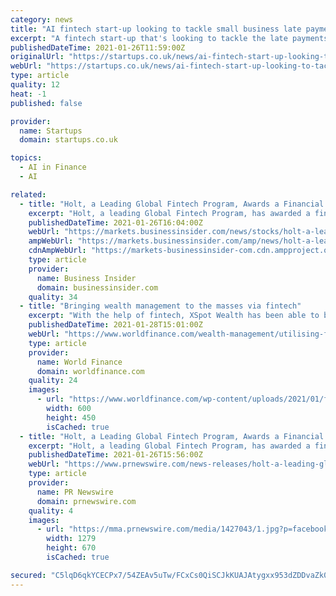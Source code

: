 ```yaml
---
category: news
title: "AI fintech start-up looking to tackle small business late payments gets seed funding"
excerpt: "A fintech start-up that's looking to tackle the late payments epidemic, and ensure small businesses get paid on time, has raised seed funding. London-based Previse has bagged £2m in the round, which was led by Hambro Perks,"
publishedDateTime: 2021-01-26T11:59:00Z
originalUrl: "https://startups.co.uk/news/ai-fintech-start-up-looking-to-tackle-small-business-late-payments-gets-seed-funding/"
webUrl: "https://startups.co.uk/news/ai-fintech-start-up-looking-to-tackle-small-business-late-payments-gets-seed-funding/"
type: article
quality: 12
heat: -1
published: false

provider:
  name: Startups
  domain: startups.co.uk

topics:
  - AI in Finance
  - AI

related:
  - title: "Holt, a Leading Global Fintech Program, Awards a Financial Grant to AI-driven Risk Intelligence Platform Agryo, with the Support of Scale AI"
    excerpt: "Holt, a leading Global Fintech Program, has awarded a financial grant to Agryo, an AI-driven blockchain based risk intelligence platform, with support from Scale AI Acceleration program that helps Canadian accelerators and incubators fund startups to enhance their AI-based product and service offerings,"
    publishedDateTime: 2021-01-26T16:04:00Z
    webUrl: "https://markets.businessinsider.com/news/stocks/holt-a-leading-global-fintech-program-awards-a-financial-grant-to-ai-driven-risk-intelligence-platform-agryo-with-the-support-of-scale-ai-1030005417"
    ampWebUrl: "https://markets.businessinsider.com/amp/news/holt-a-leading-global-fintech-program-awards-a-financial-grant-to-ai-driven-risk-intelligence-platform-agryo-with-the-support-of-scale-ai-1030005417"
    cdnAmpWebUrl: "https://markets-businessinsider-com.cdn.ampproject.org/c/s/markets.businessinsider.com/amp/news/holt-a-leading-global-fintech-program-awards-a-financial-grant-to-ai-driven-risk-intelligence-platform-agryo-with-the-support-of-scale-ai-1030005417"
    type: article
    provider:
      name: Business Insider
      domain: businessinsider.com
    quality: 34
  - title: "Bringing wealth management to the masses via fintech"
    excerpt: "With the help of fintech, XSpot Wealth has been able to bring top-class wealth management services to the smaller investors that traditional banks and other investment operators ignore, and it is boom"
    publishedDateTime: 2021-01-28T15:01:00Z
    webUrl: "https://www.worldfinance.com/wealth-management/utilising-fintech-to-bring-wealth-management-to-the-masses"
    type: article
    provider:
      name: World Finance
      domain: worldfinance.com
    quality: 24
    images:
      - url: "https://www.worldfinance.com/wp-content/uploads/2021/01/fintech-600x450.jpg"
        width: 600
        height: 450
        isCached: true
  - title: "Holt, a Leading Global Fintech Program, Awards a Financial Grant to AI-driven Risk Intelligence Platform Agryo, with the Support of Scale AI"
    excerpt: "Holt, a leading Global Fintech Program, has awarded a financial grant to Agryo, an AI-driven blockchain based risk intelligence platform,"
    publishedDateTime: 2021-01-26T15:56:00Z
    webUrl: "https://www.prnewswire.com/news-releases/holt-a-leading-global-fintech-program-awards-a-financial-grant-to-ai-driven-risk-intelligence-platform-agryo-with-the-support-of-scale-ai-301215327.html"
    type: article
    provider:
      name: PR Newswire
      domain: prnewswire.com
    quality: 4
    images:
      - url: "https://mma.prnewswire.com/media/1427043/1.jpg?p=facebook"
        width: 1279
        height: 670
        isCached: true

secured: "C5lqD6qkYCECPx7/54ZEAv5uTw/FCxCs0QiSCJkKUAJAtygxx953dZDDvaZk0rJaEFUoHPkMAK9G4jwQS31cYQiV0hhkkUyUeOidYZ/R8sVLqw91UfFrhkezln13z/vdUZkS8MZQMIFfM4wewzwqSXro0RrTZNZ7mc26piEW3JrupmitB8EMZFI8bgmq77ijbmMHqGq5kCdRagnp8wrfZLKAQS4sUhZjxqR1W4zEUrqxBGd3z91onV7bGEWpNgDd4KNE35Z5UyN9R/aQLs/bEICK/PGiWqcEb1d6V+vzQoI/jpbEUH9sVwFKaZiNPkeBS3XStjDdqdL2vP9iX5w3nArw3ObX7TRl7NqRc3s7r9M=;lQUMNW/trNRYvoCt+wl4oA=="
---
```


